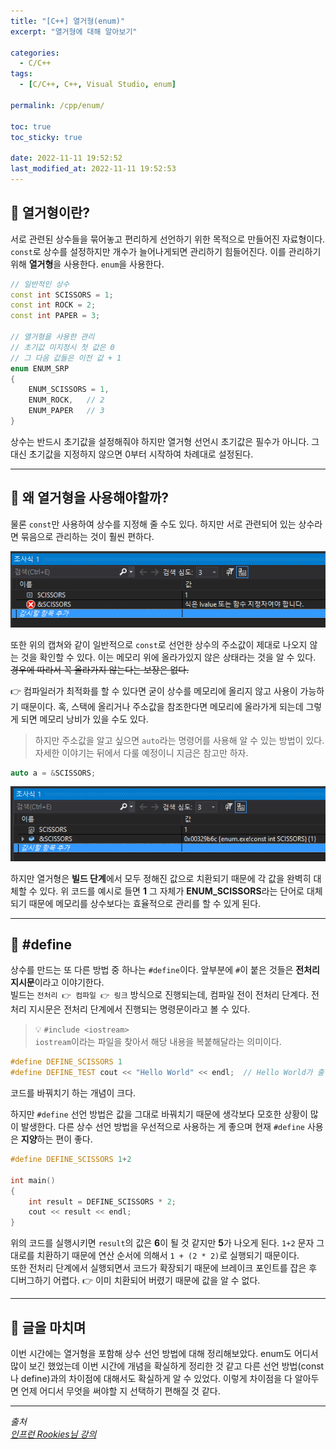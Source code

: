 ```yaml
---
title: "[C++] 열거형(enum)"
excerpt: "열거형에 대해 알아보기"

categories:
  - C/C++
tags:
  - [C/C++, C++, Visual Studio, enum]

permalink: /cpp/enum/

toc: true
toc_sticky: true

date: 2022-11-11 19:52:52
last_modified_at: 2022-11-11 19:52:53
---
```


## 👻 열거형이란?
서로 관련된 상수들을 묶어놓고 편리하게 선언하기 위한 목적으로 만들어진 자료형이다. ``` const ```로 상수를 설정하지만 개수가 늘어나게되면 관리하기 힘들어진다. 이를 관리하기 위해 **열거형**을 사용한다. ``` enum ```을 사용한다.

```c++
// 일반적인 상수
const int SCISSORS = 1;
const int ROCK = 2;
const int PAPER = 3;

// 열거형을 사용한 관리
// 초기값 미지정시 첫 값은 0
// 그 다음 값들은 이전 값 + 1
enum ENUM_SRP
{
    ENUM_SCISSORS = 1,
    ENUM_ROCK,   // 2
    ENUM_PAPER   // 3
}
```

상수는 반드시 초기값을 설정해줘야 하지만 열거형 선언시 초기값은 필수가 아니다. 그대신 초기값을 지정하지 않으면 0부터 시작하여 차례대로 설정된다.

***

## 👻 왜 열거형을 사용해야할까?
물론 ``` const ```만 사용하여 상수를 지정해 줄 수도 있다. 하지만 서로 관련되어 있는 상수라면 묶음으로 관리하는 것이 훨씬 편하다.

![Alt Text](/assets/images/posts_img/basics/cpp/flow-control/practice/enum/const.PNG)   

또한 위의 캡쳐와 같이 일반적으로 ``` const ```로 선언한 상수의 주소값이 제대로 나오지 않는 것을 확인할 수 있다. 이는 메모리 위에 올라가있지 않은 상태라는 것을 알 수 있다. ~~경우에 따라서 꼭 올라가지 않는다는 보장은 없다.~~

👉 컴파일러가 최적화를 할 수 있다면 굳이 상수를 메모리에 올리지 않고 사용이 가능하기 때문이다. 혹, 스택에 올리거나 주소값을 참조한다면 메모리에 올라가게 되는데 그렇게 되면 메모리 낭비가 있을 수도 있다.

> 하지만 주소값을 알고 싶으면 ``` auto ```라는 명령어를 사용해 알 수 있는 방법이 있다. 자세한 이야기는 뒤에서 다룰 예정이니 지금은 참고만 하자.
```c++
auto a = &SCISSORS;
```
![Alt Text](/assets/images/posts_img/basics/cpp/flow-control/practice/enum/const2.PNG)   

하지만 열거형은 **빌드 단계**에서 모두 정해진 값으로 치환되기 때문에 각 값을 완벽히 대체할 수 있다. 위 코드를 예시로 들면 **1** 그 자체가 **ENUM_SCISSORS**라는 단어로 대체되기 때문에 메모리를 상수보다는 효율적으로 관리를 할 수 있게 된다.

***

## 👻 #define
상수를 만드는 또 다른 방법 중 하나는 ``` #define ```이다. 앞부분에 ``` # ```이 붙은 것들은 **전처리 지시문**이라고 이야기한다.   
빌드는 ``` 전처리 👉 컴파일 👉 링크 ``` 방식으로 진행되는데, 컴파일 전이 전처리 단계다. 전처리 지시문은 전처리 단계에서 진행되는 명령문이라고 볼 수 있다.

> 💡 ``` #include <iostream> ```   
``` iostream ```이라는 파일을 찾아서 해당 내용을 복붙해달라는 의미이다.

```c++
#define DEFINE_SCISSORS 1
#define DEFINE_TEST cout << "Hello World" << endl;  // Hello World가 출력된다
```

코드를 바꿔치기 하는 개념이 크다.

하지만 ``` #define ``` 선언 방법은 값을 그대로 바꿔치기 때문에 생각보다 모호한 상황이 많이 발생한다. 다른 상수 선언 방법을 우선적으로 사용하는 게 좋으며 현재 ``` #define ``` 사용은 **지양**하는 편이 좋다.

```c++
#define DEFINE_SCISSORS 1+2

int main()
{
    int result = DEFINE_SCISSORS * 2;
    cout << result << endl;
}
```

위의 코드를 실행시키면 ``` result ```의 값은 **6**이 될 것 같지만 **5**가 나오게 된다. ``` 1+2 ``` 문자 그대로를 치환하기 때문에 연산 순서에 의해서 ``` 1 + (2 * 2) ```로 실행되기 때문이다.   
또한 전처리 단계에서 실행되면서 코드가 확장되기 때문에 브레이크 포인트를 잡은 후 디버그하기 어렵다. 👉 이미 치환되어 버렸기 때문에 값을 알 수 없다.

***

## 👻 글을 마치며
이번 시간에는 열거형을 포함해 상수 선언 방법에 대해 정리해보았다. enum도 어디서 많이 보긴 했었는데 이번 시간에 개념을 확실하게 정리한 것 같고 다른 선언 방법(const나 define)과의 차이점에 대해서도 확실하게 알 수 있었다. 이렇게 차이점을 다 알아두면 언제 어디서 무엇을 써야할 지 선택하기 편해질 것 같다.

***

_출처_   
_[인프런 Rookies님 강의](https://inf.run/bje8)_   